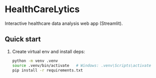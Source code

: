 # HealthCareLytics

Interactive healthcare data analysis web app (Streamlit).

## Quick start

1. Create virtual env and install deps:
   ```bash
   python -m venv .venv
   source .venv/bin/activate   # Windows: .venv\Scripts\activate
   pip install -r requirements.txt
